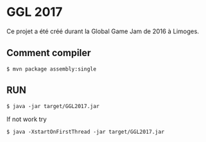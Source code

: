 # GGL 2017

Ce projet a été créé durant la Global Game Jam de 2016 à Limoges.

## Comment compiler

```
$ mvn package assembly:single
```

## RUN


```
$ java -jar target/GGL2017.jar
```

If not work try

```
$ java -XstartOnFirstThread -jar target/GGL2017.jar
```
